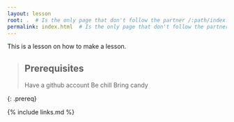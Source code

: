```yaml
---
layout: lesson
root: .  # Is the only page that don't follow the partner /:path/index.html
permalink: index.html  # Is the only page that don't follow the partner /:path/index.html
---
```


This is a lesson on how to make a lesson.

> ## Prerequisites 
>
> Have a github account 
> Be chill
> Bring candy

{: .prereq}

{% include links.md %}
